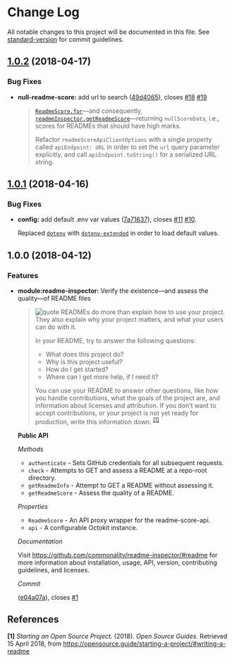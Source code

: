 # Change Log

All notable changes to this project will be documented in this file. See [standard-version](https://github.com/conventional-changelog/standard-version) for commit guidelines.

<a name="1.0.2"></a>

## [1.0.2](https://github.com/commonality/readme-inspector/compare/v1.0.1...v1.0.2) (2018-04-17)

### Bug Fixes

* **null-readme-score:** add url to search ([49d4065](https://github.com/commonality/readme-inspector/commit/49d4065)), closes [#18](https://github.com/commonality/readme-inspector/issues/18) [#19](https://github.com/commonality/readme-inspector/issues/19)

  > [`ReadmeScore.for`](https://github.com/commonality/readme-inspector/blob/master/lib/readme-score.js#L60)&mdash;and consequently, [`readmeInspector.getReadmeScore`](https://github.com/commonality/readme-inspector/blob/master/lib/index.js#L150)&mdash;returning `nullScoreData`, i.e., scores for READMEs that should have high marks.
  >
  > Refactor `readmeScoreApiClientOptions` with a single property called `apiEndpoint: URL` in order to set the `url` query parameter explicitly, and call `apiEndpoint.toString()` for a serialized URL string.

<a name="1.0.1"></a>

## [1.0.1](https://github.com/commonality/readme-inspector/compare/v1.0.0...v1.0.1) (2018-04-16)

### Bug Fixes

* **config:** add default .env var values ([7a71637](https://github.com/commonality/readme-inspector/commit/7a71637)), closes [#11](https://github.com/commonality/readme-inspector/issues/11) [#10](https://github.com/commonality/readme-inspector/issues/10).

  Replaced [`dotenv`][dotenv-url] with [`dotenv-extended`][dotenv-extended-url] in order to load default values.

<a name="1.0.0"></a>

## 1.0.0 (2018-04-12)

### Features

* **module:readme-inspector:** Verify the existence—and assess the quality—of README files

  > ![quote][octicon-quote] READMEs do more than explain how to use your project. They also
  > explain why your project matters, and what your users can do with it.
  >
  > In your README, try to answer the following questions:
  >
  > * What does this project do?
  > * Why is this project useful?
  > * How do I get started?
  > * Where can I get more help, if I need it?
  >
  > You can use your README to answer other questions, like how you handle
  > contributions, what the goals of the project are, and information about
  > licenses and attribution. If you don’t want to accept contributions, or
  > your project is not yet ready for production, write this information down. <sup><a href="#ref-1" title="View reference.">[1]</a></sup>

  **Public API**

  _Methods_

  * `authenticate` - Sets GitHub credentials for all subsequent requests.
  * `check` - Attempts to GET and assess a README at a repo-root directory.
  * `getReadmeInfo` - Attempt to GET a README without assessing it.
  * `getReadmeScore` - Assess the quality of a README.

  _Properties_

  * `ReadmeScore` - An API proxy wrapper for the readme-score-api.
  * `api` - A configurable Octokit instance.

  _Documentation_

  Visit <https://github.com/commonality/readme-inspector/#readme> for
  more information about installation, usage, API, version,
  contributing guidelines, and licenses.

  _Commit_

  ([e04a07a](https://github.com/commonality/readme-inspector/commit/e04a07a)), closes [#1](https://github.com/commonality/readme-inspector/issues/1)

## References

<a name="ref-1"></a>
**[1]** _Starting an Open Source Project._ (2018). _Open Source Guides._ Retrieved 15 April 2018, from <https://opensource.guide/starting-a-project/#writing-a-readme>

[octicon-quote]: https://cdnjs.cloudflare.com/ajax/libs/octicons/4.4.0/svg/quote.svg
[dotenv-url]: https://github.com/motdotla/dotenv
[dotenv-extended-url]: https://github.com/keithmorris/node-dotenv-extended
